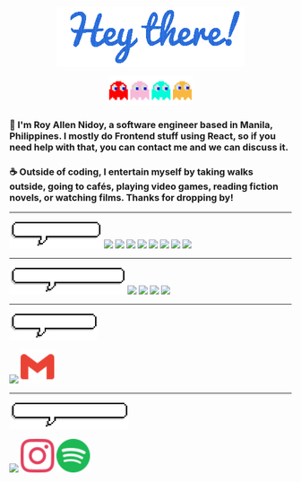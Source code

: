 <p align="center">
  <img src="./gif/hey-there.gif" />
</p>

<p align="center">
  <img src="./gif/pacman-ghosts.gif" height=50/>
</p>

### 👋 I'm Roy Allen Nidoy, a software engineer based in Manila, Philippines. I mostly do Frontend stuff using React, so if you need help with that, you can contact me and we can discuss it.

### ☕️ Outside of coding, I entertain myself by taking walks outside, going to cafés, playing video games, reading fiction novels, or watching films. Thanks for dropping by!

---

<img src="./gif/im-skilled-in-using.gif" height=50 />

<img src="https://cdn.jsdelivr.net/gh/devicons/devicon@latest/icons/react/react-original.svg" height=60 />
<img src="https://cdn.jsdelivr.net/gh/devicons/devicon@latest/icons/html5/html5-original.svg" height=60 />
<img src="https://cdn.jsdelivr.net/gh/devicons/devicon@latest/icons/css3/css3-original.svg" height=60 />
<img src="https://cdn.jsdelivr.net/gh/devicons/devicon@latest/icons/javascript/javascript-original.svg" height=60 />
<img src="https://cdn.jsdelivr.net/gh/devicons/devicon@latest/icons/typescript/typescript-original.svg" height=60 />
<img src="https://cdn.jsdelivr.net/gh/devicons/devicon@latest/icons/bootstrap/bootstrap-original.svg" height=60 />
<img src="https://cdn.jsdelivr.net/gh/devicons/devicon@latest/icons/antdesign/antdesign-original.svg" height=60 />
<img src="https://cdn.jsdelivr.net/gh/devicons/devicon@latest/icons/git/git-original.svg" height=60 />

---

<img src="./gif/i-have-experienced-using.gif" height=50 />

<img src="https://cdn.jsdelivr.net/gh/devicons/devicon@latest/icons/nodejs/nodejs-original.svg" height=60 />
<img src="https://cdn.jsdelivr.net/gh/devicons/devicon@latest/icons/mongodb/mongodb-original.svg" height=60 />
<img src="https://cdn.jsdelivr.net/gh/devicons/devicon@latest/icons/nextjs/nextjs-original.svg" height=60 />
<img src="https://cdn.jsdelivr.net/gh/devicons/devicon@latest/icons/cypressio/cypressio-original.svg" height=60 />

---

<img src="./gif/reach-me-through.gif" height=50 />

<a href="https://www.linkedin.com/in/alnxcix" target="blank"><img src="https://cdn.jsdelivr.net/gh/devicons/devicon@latest/icons/linkedin/linkedin-original.svg" height=60 /></a>
<a href="mailto:allen.1120@icloud.com" target="blank"><img src="./svg/gmail.svg" height=60 /></a>

---

<img src="./gif/check-out-my-other-links.gif" height=50 />

<a href="https://www.x.com/kabadoventi" target="blank"><img src="https://cdn.jsdelivr.net/gh/devicons/devicon@latest/icons/twitter/twitter-original.svg" height=60 /></a>
<a href="https://www.instagram.com/kabadoventi" target="blank"><img src="./svg/instagram.svg" height=60 /></a>
<a href="https://open.spotify.com/user/alnxcix" target="blank"><img src="./svg/spotify.svg" height=60 /></a>

<!-- Sources -->
<!-- Pacman GIF: https://fuckyeah-pixels.tumblr.com/post/32184582652 -->
<!-- Icons: https://simpleicons.org/ -->
